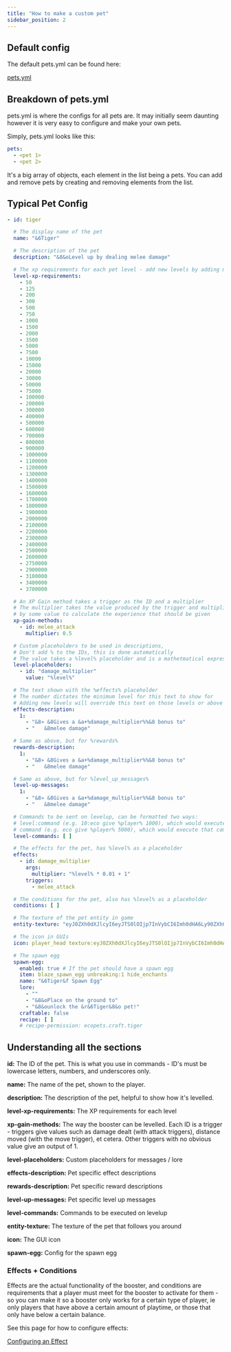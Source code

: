```yaml
---
title: "How to make a custom pet"
sidebar_position: 2
---
```


## Default config

The default pets.yml can be found here: 

[pets.yml](https://github.com/Auxilor/EcoPets/blob/master/eco-core/core-plugin/src/main/resources/pets.yml)

## Breakdown of pets.yml

pets.yml is where the configs for all pets are. It may initially seem daunting however it is very easy to configure and make your own pets.

Simply, pets.yml looks like this:

```yaml
pets:
  - <pet 1>
  - <pet 2>
```

It's a big array of objects, each element in the list being a pets. You can add and remove pets by creating and removing elements from the list.

## Typical Pet Config

```yaml
- id: tiger

  # The display name of the pet
  name: "&6Tiger"

  # The description of the pet
  description: "&8&oLevel up by dealing melee damage"

  # The xp requirements for each pet level - add new levels by adding more to this list
  level-xp-requirements:
    - 50
    - 125
    - 200
    - 300
    - 500
    - 750
    - 1000
    - 1500
    - 2000
    - 3500
    - 5000
    - 7500
    - 10000
    - 15000
    - 20000
    - 30000
    - 50000
    - 75000
    - 100000
    - 200000
    - 300000
    - 400000
    - 500000
    - 600000
    - 700000
    - 800000
    - 900000
    - 1000000
    - 1100000
    - 1200000
    - 1300000
    - 1400000
    - 1500000
    - 1600000
    - 1700000
    - 1800000
    - 1900000
    - 2000000
    - 2100000
    - 2200000
    - 2300000
    - 2400000
    - 2500000
    - 2600000
    - 2750000
    - 2900000
    - 3100000
    - 3400000
    - 3700000

  # An XP Gain method takes a trigger as the ID and a multiplier
  # The multiplier takes the value produced by the trigger and multiplies it
  # by some value to calculate the experience that should be given
  xp-gain-methods:
    - id: melee_attack
      multiplier: 0.5

  # Custom placeholders to be used in descriptions,
  # Don't add % to the IDs, this is done automatically
  # The value takes a %level% placeholder and is a mathetmatical expression
  level-placeholders:
    - id: "damage_multiplier"
      value: "%level%"

  # The text shown with the %effects% placeholder
  # The number dictates the minimum level for this text to show for
  # Adding new levels will override this text on those levels or above
  effects-description:
    1:
      - "&8» &8Gives a &a+%damage_multiplier%%&8 bonus to"
      - "   &8melee damage"

  # Same as above, but for %rewards%
  rewards-description:
    1:
      - "&8» &8Gives a &a+%damage_multiplier%%&8 bonus to"
      - "   &8melee damage"

  # Same as above, but for %level_up_messages%
  level-up-messages:
    1:
      - "&8» &8Gives a &a+%damage_multiplier%%&8 bonus to"
      - "   &8melee damage"

  # Commands to be sent on levelup, can be formatted two ways:
  # level:command (e.g. 10:eco give %player% 1000), which would execute that command for level 10
  # command (e.g. eco give %player% 5000), which would execute that command for all levels
  level-commands: [ ]

  # The effects for the pet, has %level% as a placeholder
  effects:
    - id: damage_multiplier
      args:
        multiplier: "%level% * 0.01 + 1"
      triggers:
        - melee_attack

  # The conditions for the pet, also has %level% as a placeholder
  conditions: [ ]

  # The texture of the pet entity in game
  entity-texture: "eyJ0ZXh0dXJlcyI6eyJTS0lOIjp7InVybCI6Imh0dHA6Ly90ZXh0dXJlcy5taW5lY3JhZnQubmV0L3RleHR1cmUvOTA5NWZjYzFlM2Q3Y2JkMzUwZjE5YjM4OTQ5OGFiOGJiOTZjNjVhZDE4NWQzNDU5MjA2N2E3ZDAzM2FjNDhkZSJ9fX0="

  # The icon in GUIs
  icon: player_head texture:eyJ0ZXh0dXJlcyI6eyJTS0lOIjp7InVybCI6Imh0dHA6Ly90ZXh0dXJlcy5taW5lY3JhZnQubmV0L3RleHR1cmUvOTA5NWZjYzFlM2Q3Y2JkMzUwZjE5YjM4OTQ5OGFiOGJiOTZjNjVhZDE4NWQzNDU5MjA2N2E3ZDAzM2FjNDhkZSJ9fX0=

  # The spawn egg
  spawn-egg:
    enabled: true # If the pet should have a spawn egg
    item: blaze_spawn_egg unbreaking:1 hide_enchants
    name: "&6Tiger&f Spawn Egg"
    lore:
      - ""
      - "&8&oPlace on the ground to"
      - "&8&ounlock the &r&6Tiger&8&o pet!"
    craftable: false
    recipe: [ ]
    # recipe-permission: ecopets.craft.tiger
```

## Understanding all the sections

**id:** The ID of the pet. This is what you use in commands - ID's must be lowercase letters, numbers, and underscores only.

**name:** The name of the pet, shown to the player.

**description:** The description of the pet, helpful to show how it's levelled.

**level-xp-requirements:** The XP requirements for each level

**xp-gain-methods:** The way the booster can be levelled. Each ID is a trigger - triggers give values such as damage dealt (with attack triggers), distance moved (with the move trigger), et cetera. Other triggers with no obvious value give an output of 1.

**level-placeholders:** Custom placeholders for messages / lore

**effects-description:** Pet specific effect descriptions

**rewards-description:** Pet specific reward descriptions

**level-up-messages:** Pet specific level up messages

**level-commands:** Commands to be executed on levelup 

**entity-texture:** The texture of the pet that follows you around

**icon:** The GUI icon

**spawn-egg:** Config for the spawn egg

### Effects + Conditions

Effects are the actual functionality of the booster, and conditions are requirements that a player must meet for the booster to activate for them - so you can make it so a booster only works for a certain type of player, ie only players that have above a certain amount of playtime, or those that only have below a certain balance.

See this page for how to configure effects:

[Configuring an Effect](https://plugins.auxilor.io/effects/configuring-an-effect)
